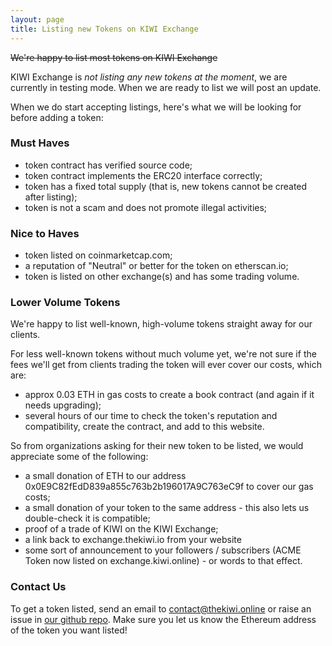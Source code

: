 ```yaml
---
layout: page
title: Listing new Tokens on KIWI Exchange
---
```


~~We're happy to list most tokens on KIWI Exchange~~

KIWI Exchange is *not listing any new tokens at the moment*, we are currently in testing mode. When we are ready to list we
will post an update.

When we do start accepting listings, here's what we will be looking for before adding a token:

### Must Haves

- token contract has verified source code;
- token contract implements the ERC20 interface correctly;
- token has a fixed total supply (that is, new tokens cannot be created after listing);
- token is not a scam and does not promote illegal activities;

### Nice to Haves

- token listed on coinmarketcap.com;
- a reputation of "Neutral" or better for the token on etherscan.io;
- token is listed on other exchange(s) and has some trading volume.

### Lower Volume Tokens

We're happy to list well-known, high-volume tokens straight away for our clients.

For less well-known tokens without much volume yet, we're not sure if the fees we'll get from clients trading the token will ever cover our costs, which are:
 - approx 0.03 ETH in gas costs to create a book contract (and again if it needs upgrading);
 - several hours of our time to check the token's reputation and compatibility, create the contract, and add to this website.

So from organizations asking for their new token to be listed, we would appreciate some of the following:
 - a small donation of ETH to our address 0x0E9C82fEdD839a855c763b2b196017A9C763eC9f to cover our gas costs;
 - a small donation of your token to the same address - this also lets us double-check it is compatible;
 - proof of a trade of KIWI on the KIWI Exchange;
 - a link back to exchange.thekiwi.io from your website
 - some sort of announcement to your followers / subscribers (ACME Token now listed on exchange.kiwi.online) - or words to that effect.

### Contact Us

To get a token listed, send an email to contact@thekiwi.online or raise an issue in [our github repo](https://github.com/liberation-online/exchange.thekiwi.io). Make sure you let us know the Ethereum address of the token you want listed!
